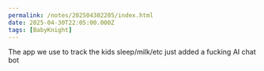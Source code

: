 ```yaml
---
permalink: /notes/202504302205/index.html
date: 2025-04-30T22:05:00.000Z
tags: [BabyKnight]
---
```


The app we use to track the kids sleep/milk/etc just added a fucking AI chat bot